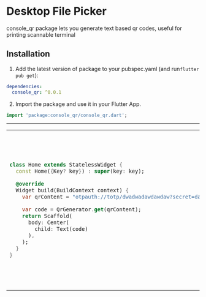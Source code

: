 
# Desktop File Picker

console_qr package lets you generate text based qr codes, useful for printing scannable terminal



## Installation

1. Add the latest version of package to your pubspec.yaml (and run`flutter pub get`):
```yaml
dependencies:
  console_qr: ^0.0.1
```
2. Import the package and use it in your Flutter App.
```dart
import 'package:console_qr/console_qr.dart';
```



<hr>

<table>
<tr>
<td>

```dart
class Home extends StatelessWidget {
  const Home({Key? key}) : super(key: key);

  @override
  Widget build(BuildContext context) {
    var qrContent = "otpauth://totp/dwadwadawdawdaw?secret=dawdawdawdadawdawdawdadawdawdawdadawdawdawdadawdawdawdadawdawdawda&issuer=dwadawdawdawd";

    var code = QrGenerator.get(qrContent);
    return Scaffold(
      body: Center(
        child: Text(code)
      ),
    );
  }
}
```

</td>
<td>
<p>
▄▄▄▄▄▄z▄▄▄▄▄▄▄▄▄▄▄▄▄▄▄▄▄▄▄▄▄▄▄▄▄▄▄▄▄▄▄▄▄▄▄▄▄
█ ▄▄▄▄▄ █▀█▄▀    █▀ ▄█   ▀▀  ▀▀ ▄▀█ ▄▄▄▄▄ █
█ █   █ █▄▀▄▄▄ ▀ █▄ ▀▄█▀▄██ ▀▀▄ ▀██ █   █ █
█ █▄▄▄█ █ ▀█▄  ▄▀██▄▀█▀ ▄█    █ ▀██ █▄▄▄█ █
█▄▄▄▄▄▄▄█ ▀ █▄█▄▀▄▀ █▄▀ █ █ ▀ ▀▄▀ █▄▄▄▄▄▄▄█
█ ▄▀▄▀▀▄▄▀█▀▄▀ ▄█▀▀██▀ █▄█  █ ▀▀█▀█ ▄▄▀▄ ▀█
█▄▀ ▀▄ ▄█▄▄███ ▄▀▄█ ▄█ ▀█  ▀█ █ ▄█ █ ▀▄  ██
█▀ ▄▀▀▄▄▄▀▄▀  █ █▄ ▀▀  ██▄▄██▄ ▀▀▀ ▄████▄▄█
█▄▀▀▀ ▀▄▄▄▀▄█ ▀▀█▀ ██ ▀  █  ▀ ▀▀▀▄ ▄██▄█ ▄█
█▀  ▄▀ ▄█▀█▀  █▀█▀▄█▄█  ▀▀▀▄█ ▄█▄█ ▀██ ▀ ▀█
█▄ ▀ █▀▄ ▄█▀█▀ █▀▄ ▀██ ▄▀▀█ ▀▀ ▀█ █ ▄▀ ▄▄▄█
█▀ ▀▄▄▄▄▄█   █▀▄█▀▀██  ▀▄ ▄ █ ▀██▀▄ ██▄▄▄ █
█ █▄  █▄ ▀█▀██ ▀▀▄█  ▄  █ ▀█▀▄█  ▄▄ ▄▄▄ ▄▀█
███▀▄█ ▄▄▄  █▀▄██▄ ▀▀  ▀█ ▄▀█▄ █▀ ▄▄▀█▀█▄██
█ ▄▄▀▄▄▄▄█▄▀ █▀▀█▀ █▀▀▀▀▄▄  ▀  ██ ▄  ▀▄█▄▄█
█▄██▀ █▄▀█ ██  ▄█▀▄█▄▄ ▄▀ ▀▀█▀▄██▄ ▀▀█▀▀▀▀█
█▄█▄  ▀▄ ██▀▄ █ ▀▄ ▀█▀▀▀█▀▄ ▀▄▀███  █▄ ▄▄ █
█▄█▄▄█▄▄█   █ ▄ █▀▀█▄▀ █▄▀ ▄█ ▀█▀ ▄▄▄ ▄▄ ▀█
█ ▄▄▄▄▄ █▄  █ █▀▀▄█ ▄█▀ ▀█ ▀█ █ ▀ █▄█ ▄  ██
█ █   █ █▀ █▀████▄ ▀▀█ ██▀▄██▄ ▀█▄▄ ▄ ▀█▄▄█
█ █▄▄▄█ █▀▀▀ █  █▀ ███▀  █▀ █▀  ▀▀▄█ ▄▄▄ ▄█
▀▀▀▀▀▀▀▀▀▀▀▀▀▀▀▀▀▀▀▀▀▀▀▀▀▀▀▀▀▀▀▀▀▀▀▀▀▀▀▀▀▀▀
</p>
</td>
</tr>
</table>

